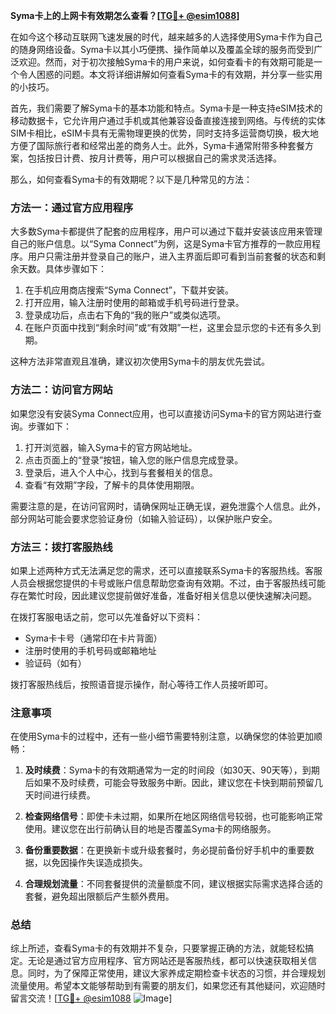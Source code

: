 **Syma卡上的上网卡有效期怎么查看？[[TG💪+ @esim1088](https://t.me/s/esim1088)]**

在如今这个移动互联网飞速发展的时代，越来越多的人选择使用Syma卡作为自己的随身网络设备。Syma卡以其小巧便携、操作简单以及覆盖全球的服务而受到广泛欢迎。然而，对于初次接触Syma卡的用户来说，如何查看卡的有效期可能是一个令人困惑的问题。本文将详细讲解如何查看Syma卡的有效期，并分享一些实用的小技巧。

首先，我们需要了解Syma卡的基本功能和特点。Syma卡是一种支持eSIM技术的移动数据卡，它允许用户通过手机或其他兼容设备直接连接到网络。与传统的实体SIM卡相比，eSIM卡具有无需物理更换的优势，同时支持多运营商切换，极大地方便了国际旅行者和经常出差的商务人士。此外，Syma卡通常附带多种套餐方案，包括按日计费、按月计费等，用户可以根据自己的需求灵活选择。

那么，如何查看Syma卡的有效期呢？以下是几种常见的方法：

### 方法一：通过官方应用程序

大多数Syma卡都提供了配套的应用程序，用户可以通过下载并安装该应用来管理自己的账户信息。以“Syma Connect”为例，这是Syma卡官方推荐的一款应用程序。用户只需注册并登录自己的账户，进入主界面后即可看到当前套餐的状态和剩余天数。具体步骤如下：

1. 在手机应用商店搜索“Syma Connect”，下载并安装。
2. 打开应用，输入注册时使用的邮箱或手机号码进行登录。
3. 登录成功后，点击右下角的“我的账户”或类似选项。
4. 在账户页面中找到“剩余时间”或“有效期”一栏，这里会显示您的卡还有多久到期。

这种方法非常直观且准确，建议初次使用Syma卡的朋友优先尝试。

### 方法二：访问官方网站

如果您没有安装Syma Connect应用，也可以直接访问Syma卡的官方网站进行查询。步骤如下：

1. 打开浏览器，输入Syma卡的官方网站地址。
2. 点击页面上的“登录”按钮，输入您的账户信息完成登录。
3. 登录后，进入个人中心，找到与套餐相关的信息。
4. 查看“有效期”字段，了解卡的具体使用期限。

需要注意的是，在访问官网时，请确保网址正确无误，避免泄露个人信息。此外，部分网站可能会要求您验证身份（如输入验证码），以保护账户安全。

### 方法三：拨打客服热线

如果上述两种方式无法满足您的需求，还可以直接联系Syma卡的客服热线。客服人员会根据您提供的卡号或账户信息帮助您查询有效期。不过，由于客服热线可能存在繁忙时段，因此建议您提前做好准备，准备好相关信息以便快速解决问题。

在拨打客服电话之前，您可以先准备好以下资料：
- Syma卡卡号（通常印在卡片背面）
- 注册时使用的手机号码或邮箱地址
- 验证码（如有）

拨打客服热线后，按照语音提示操作，耐心等待工作人员接听即可。

### 注意事项

在使用Syma卡的过程中，还有一些小细节需要特别注意，以确保您的体验更加顺畅：

1. **及时续费**：Syma卡的有效期通常为一定的时间段（如30天、90天等），到期后如果不及时续费，可能会导致服务中断。因此，建议您在卡快到期前预留几天时间进行续费。
   
2. **检查网络信号**：即使卡未过期，如果所在地区网络信号较弱，也可能影响正常使用。建议您在出行前确认目的地是否覆盖Syma卡的网络服务。

3. **备份重要数据**：在更换新卡或升级套餐时，务必提前备份好手机中的重要数据，以免因操作失误造成损失。

4. **合理规划流量**：不同套餐提供的流量额度不同，建议根据实际需求选择合适的套餐，避免超出限额后产生额外费用。

### 总结

综上所述，查看Syma卡的有效期并不复杂，只要掌握正确的方法，就能轻松搞定。无论是通过官方应用程序、官方网站还是客服热线，都可以快速获取相关信息。同时，为了保障正常使用，建议大家养成定期检查卡状态的习惯，并合理规划流量使用。希望本文能够帮助到有需要的朋友们，如果您还有其他疑问，欢迎随时留言交流！[[TG💪+ @esim1088](https://t.me/s/esim1088) ![Image](https://i.postimg.cc/4NQfJmqS/Snipaste-2025-05-13-00-14-12.png)]